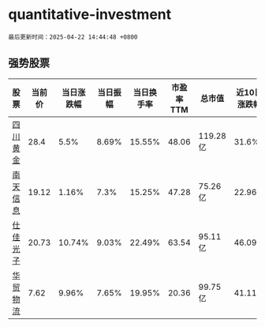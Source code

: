 # quantitative-investment

`最后更新时间：2025-04-22 14:44:48 +0800`

## 强势股票

|股票|当前价|当日涨跌幅|当日振幅|当日换手率|市盈率TTM|总市值|近10日涨跌幅|
|----|----|----|----|----|----|----|----|
|[四川黄金](https://xueqiu.com/S/SZ001337)|28.4|5.5%|8.69%|15.55%|48.06|119.28亿|31.6%|
|[南天信息](https://xueqiu.com/S/SZ000948)|19.12|1.16%|7.3%|15.25%|47.28|75.26亿|22.96%|
|[仕佳光子](https://xueqiu.com/S/SH688313)|20.73|10.74%|9.03%|22.49%|63.54|95.11亿|46.09%|
|[华贸物流](https://xueqiu.com/S/SH603128)|7.62|9.96%|7.65%|19.95%|20.36|99.75亿|41.11%|
